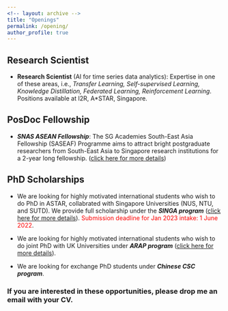 ```yaml
---
<!-- layout: archive -->
title: "Openings"
permalink: /opening/
author_profile: true
---
```

## Research Scientist

* **Research Scientist** (AI for time series data analytics): Expertise in one of these areas, i.e., *Transfer Learning, Self-supervised Learning, Knowledge Distillation, Federated Learning, Reinforcement Learning*. Positions available at I2R, A*STAR, Singapore.

## PosDoc Fellowship

* ***SNAS ASEAN Fellowship***: The SG Academies South-East Asia Fellowship (SASEAF) Programme aims to attract bright postgraduate researchers from South-East Asia to Singapore research institutions for a 2-year long fellowship. ([click here for more details](https://snas.org.sg/aseanfellowship))


## PhD Scholarships

* We are looking for highly motivated international students who wish to do PhD in ASTAR, collabrated with Singapore Universities (NUS, NTU, and SUTD). We provide full scholarship under the ***SINGA program*** ([click here for more details](https://www.a-star.edu.sg/Scholarships/for-graduate-studies/singapore-international-graduate-award-singa)). <span style="color:red">Submission deadline for Jan 2023 intake: 1 June 2022</span>.

* We are looking for highly motivated international students who wish to do joint PhD with UK Universities under ***ARAP program*** ([click here for more details](https://www.a-star.edu.sg/Scholarships/for-graduate-studies/a-star-research-attachment-programme-(arap))). 


* We are looking for exchange PhD students under ***Chinese CSC program***. 


### If you are interested in these opportunities, please drop me an email with your CV.
